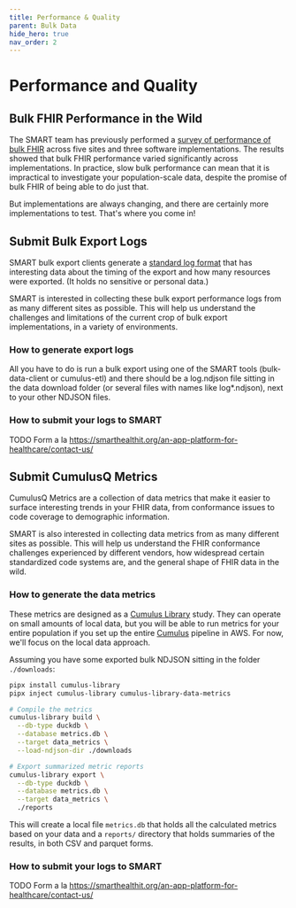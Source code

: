 ```yaml
---
title: Performance & Quality
parent: Bulk Data
hide_hero: true
nav_order: 2
---
```

# Performance and Quality
## Bulk FHIR Performance in the Wild
The SMART team has previously performed a 
[survey of performance of bulk FHIR](https://pmc.ncbi.nlm.nih.gov/articles/PMC11031206/) 
across five sites and three software implementations. The results showed that bulk FHIR performance varied significantly across implementations. In practice, slow bulk performance can mean that it is impractical to investigate your population-scale data, despite the promise of bulk FHIR of being able to do just that.

But implementations are always changing, and there are certainly more implementations to test. That's where you come in!

## Submit Bulk Export Logs
SMART bulk export clients generate a 
[standard log format](https://github.com/smart-on-fhir/bulk-data-client/wiki/Bulk-Data-Export-Log-Items)
that has interesting data about the timing of the export and how many resources were exported. (It holds no sensitive or personal data.)

SMART is interested in collecting these bulk export performance logs from as many different sites as possible. This will help us understand the challenges and limitations of the current crop of bulk export implementations, in a variety of environments.

### How to generate export logs
All you have to do is run a bulk export using one of the SMART tools (bulk-data-client or cumulus-etl) and there should be a log.ndjson file sitting in the data download folder (or several files with names like log*.ndjson), next to your other NDJSON files.

### How to submit your logs to SMART
TODO Form a la https://smarthealthit.org/an-app-platform-for-healthcare/contact-us/

## Submit CumulusQ Metrics
CumulusQ Metrics are a collection of data metrics that make it easier to surface interesting trends in your FHIR data, from conformance issues to code coverage to demographic information.

SMART is also interested in collecting data metrics from as many different sites as possible. This will help us understand the FHIR conformance challenges experienced by different vendors, how widespread certain standardized code systems are, and the general shape of FHIR data in the wild.

### How to generate the data metrics
These metrics are designed as a 
[Cumulus Library](https://docs.smarthealthit.org/cumulus/library/)
study. They can operate on small amounts of local data, but you will be able to run metrics for your entire population if you set up the entire 
[Cumulus](https://docs.smarthealthit.org/cumulus/) pipeline in AWS. For now, we'll focus on the local data approach.

Assuming you have some exported bulk NDJSON sitting in the folder `./downloads`:

```sh
pipx install cumulus-library
pipx inject cumulus-library cumulus-library-data-metrics

# Compile the metrics
cumulus-library build \
  --db-type duckdb \
  --database metrics.db \
  --target data_metrics \
  --load-ndjson-dir ./downloads

# Export summarized metric reports
cumulus-library export \
  --db-type duckdb \
  --database metrics.db \
  --target data_metrics \
  ./reports
```
This will create a local file `metrics.db` that holds all the calculated metrics based on your data
and a `reports/` directory that holds summaries of the results, in both CSV and parquet forms.

### How to submit your logs to SMART
TODO Form a la https://smarthealthit.org/an-app-platform-for-healthcare/contact-us/
